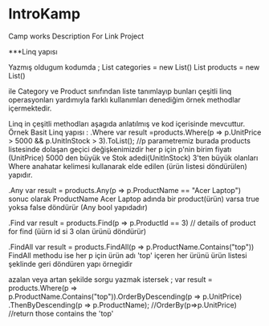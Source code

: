 # IntroKamp
Camp works 
Description For Link Project

 ***Linq yapısı 
 
 Yazmış oldugum kodumda ;
 List<Category> categories = new List<Category>() 
 List<Product> products = new List<Product>()
 
 ile Category ve Product sınıfından liste tanımlayıp bunları çeşitli linq operasyonları yardımıyla farklı kullanımları
 denediğim örnek methodlar içermektedir.
 
 Linq in çeşitli methodları aşagıda anlatılmış ve kod içerisinde mevcuttur.
 Örnek Basit Linq yapısı : 
 .Where
 var result =products.Where(p => p.UnitPrice > 5000 && p.UnitInStock > 3).ToList(); //p parametremiz burada products listesinde dolaşan
 geçici değişkenimizdir her p için p'nin birim fiyatı (UnitPrice) 5000 den büyük ve Stok adedi(UnitInStock) 3'ten büyük olanları
 Where anahatar kelimesi kullanarak elde edilen (ürün listesi döndürülen) yapıdır.
 
 .Any
 var result = products.Any(p => p.ProductName == "Acer Laptop") sonuc olarak ProductName Acer Laptop adında bir product(ürün) 
 varsa true yoksa false döndürür (Any bool yapıdadır)
 
 .Find
 var result =  products.Find(p => p.ProductId == 3) // details of product for find (üürn id si 3 olan ürünü döndürür)
 
 .FindAll
 var result = products.FindAll(p => p.ProductName.Contains("top")) FindAll methodu ise her p için ürün adı 'top' içeren her ürünü
 ürün listesi şeklinde geri döndüren yapı örnegidir
 
 azalan veya artan şekilde sorgu yazmak istersek ;
  var result = products.Where(p => p.ProductName.Contains("top")).OrderByDescending(p => p.UnitPrice)
                .ThenByDescending(p => p.ProductName); //OrderBy(p=>p.UnitPrice) //return those contains the 'top' 

